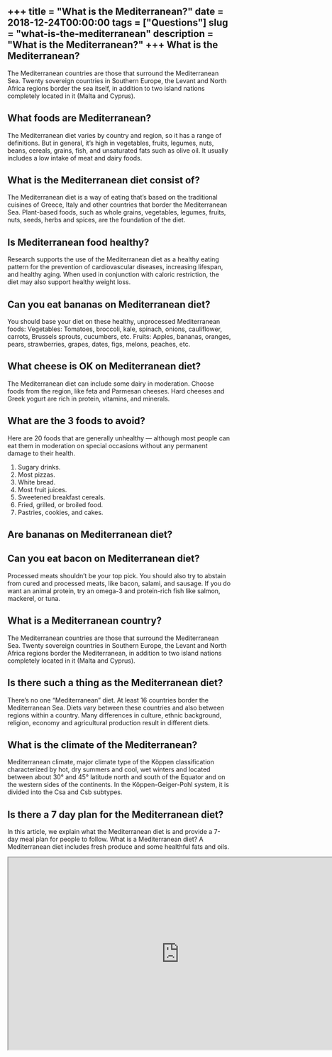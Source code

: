 +++
title = "What is the Mediterranean?"
date = 2018-12-24T00:00:00
tags = ["Questions"]
slug = "what-is-the-mediterranean"
description = "What is the Mediterranean?"
+++
What is the Mediterranean?
--------------------------

The Mediterranean countries are those that surround the Mediterranean Sea. Twenty sovereign countries in Southern Europe, the Levant and North Africa regions border the sea itself, in addition to two island nations completely located in it (Malta and Cyprus).

What foods are Mediterranean?
-----------------------------

The Mediterranean diet varies by country and region, so it has a range of definitions. But in general, it’s high in vegetables, fruits, legumes, nuts, beans, cereals, grains, fish, and unsaturated fats such as olive oil. It usually includes a low intake of meat and dairy foods.

What is the Mediterranean diet consist of?
------------------------------------------

The Mediterranean diet is a way of eating that’s based on the traditional cuisines of Greece, Italy and other countries that border the Mediterranean Sea. Plant-based foods, such as whole grains, vegetables, legumes, fruits, nuts, seeds, herbs and spices, are the foundation of the diet.

Is Mediterranean food healthy?
------------------------------

Research supports the use of the Mediterranean diet as a healthy eating pattern for the prevention of cardiovascular diseases, increasing lifespan, and healthy aging. When used in conjunction with caloric restriction, the diet may also support healthy weight loss.

Can you eat bananas on Mediterranean diet?
------------------------------------------

You should base your diet on these healthy, unprocessed Mediterranean foods: Vegetables: Tomatoes, broccoli, kale, spinach, onions, cauliflower, carrots, Brussels sprouts, cucumbers, etc. Fruits: Apples, bananas, oranges, pears, strawberries, grapes, dates, figs, melons, peaches, etc.

What cheese is OK on Mediterranean diet?
----------------------------------------

The Mediterranean diet can include some dairy in moderation. Choose foods from the region, like feta and Parmesan cheeses. Hard cheeses and Greek yogurt are rich in protein, vitamins, and minerals.

What are the 3 foods to avoid?
------------------------------

Here are 20 foods that are generally unhealthy — although most people can eat them in moderation on special occasions without any permanent damage to their health.

1. Sugary drinks.
2. Most pizzas.
3. White bread.
4. Most fruit juices.
5. Sweetened breakfast cereals.
6. Fried, grilled, or broiled food.
7. Pastries, cookies, and cakes.

Are bananas on Mediterranean diet?
----------------------------------

Can you eat bacon on Mediterranean diet?
----------------------------------------

Processed meats shouldn’t be your top pick. You should also try to abstain from cured and processed meats, like bacon, salami, and sausage. If you do want an animal protein, try an omega-3 and protein-rich fish like salmon, mackerel, or tuna.

What is a Mediterranean country?
--------------------------------

The Mediterranean countries are those that surround the Mediterranean Sea. Twenty sovereign countries in Southern Europe, the Levant and North Africa regions border the Mediterranean, in addition to two island nations completely located in it (Malta and Cyprus).

Is there such a thing as the Mediterranean diet?
------------------------------------------------

There’s no one “Mediterranean” diet. At least 16 countries border the Mediterranean Sea. Diets vary between these countries and also between regions within a country. Many differences in culture, ethnic background, religion, economy and agricultural production result in different diets.

What is the climate of the Mediterranean?
-----------------------------------------

Mediterranean climate, major climate type of the Köppen classification characterized by hot, dry summers and cool, wet winters and located between about 30° and 45° latitude north and south of the Equator and on the western sides of the continents. In the Köppen-Geiger-Pohl system, it is divided into the Csa and Csb subtypes.

Is there a 7 day plan for the Mediterranean diet?
-------------------------------------------------

In this article, we explain what the Mediterranean diet is and provide a 7-day meal plan for people to follow. What is a Mediterranean diet? A Mediterranean diet includes fresh produce and some healthful fats and oils.

<iframe allow="accelerometer; autoplay; clipboard-write; encrypted-media; gyroscope; picture-in-picture" allowfullscreen="" class="__youtube_prefs__  epyt-is-override  no-lazyload" data-no-lazy="1" data-origheight="433" data-origwidth="770" data-skipgform_ajax_framebjll="" height="433" id="_ytid_20033" loading="lazy" src="https://www.youtube.com/embed/6DifgD6KO2U?enablejsapi=1&autoplay=0&cc_load_policy=0&cc_lang_pref=&iv_load_policy=1&loop=0&modestbranding=0&rel=1&fs=1&playsinline=0&autohide=2&theme=dark&color=red&controls=1&" title="YouTube player" width="770"></iframe>